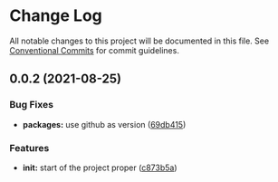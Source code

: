 # Change Log

All notable changes to this project will be documented in this file.
See [Conventional Commits](https://conventionalcommits.org) for commit guidelines.

## 0.0.2 (2021-08-25)


### Bug Fixes

* **packages:** use github as version ([69db415](https://github.com/andrei9669/temple/commit/69db4150c309335450c6e76f65ff3c4772efaeda))


### Features

* **init:** start of the project proper ([c873b5a](https://github.com/andrei9669/temple/commit/c873b5a22d0bd0d30fb01c492cd3c0bf8c1cd3e3))
